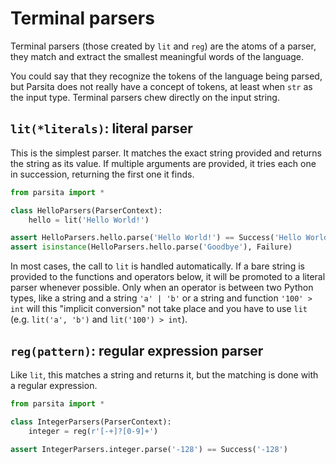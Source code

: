 # Terminal parsers

Terminal parsers (those created by `lit` and `reg`) are the atoms of a parser, they match and extract the smallest meaningful words of the language.

You could say that they recognize the tokens of the language being parsed, but Parsita does not really have a concept of tokens, at least when `str` as the input type. Terminal parsers chew directly on the input string.

## `lit(*literals)`: literal parser

This is the simplest parser. It matches the exact string provided and returns the string as its value. If multiple arguments are provided, it tries each one in succession, returning the first one it finds.

```python
from parsita import *

class HelloParsers(ParserContext):
    hello = lit('Hello World!')

assert HelloParsers.hello.parse('Hello World!') == Success('Hello World!')
assert isinstance(HelloParsers.hello.parse('Goodbye'), Failure)
```

In most cases, the call to `lit` is handled automatically. If a bare string is provided to the functions and operators below, it will be promoted to a literal parser whenever possible. Only when an operator is between two Python types, like a string and a string `'a' | 'b'` or a string and function `'100' > int` will this "implicit conversion" not take place and you have to use `lit` (e.g. `lit('a', 'b')` and `lit('100') > int`).

## `reg(pattern)`: regular expression parser

Like `lit`, this matches a string and returns it, but the matching is done with a regular expression.

```python
from parsita import *

class IntegerParsers(ParserContext):
    integer = reg(r'[-+]?[0-9]+')

assert IntegerParsers.integer.parse('-128') == Success('-128')
```
